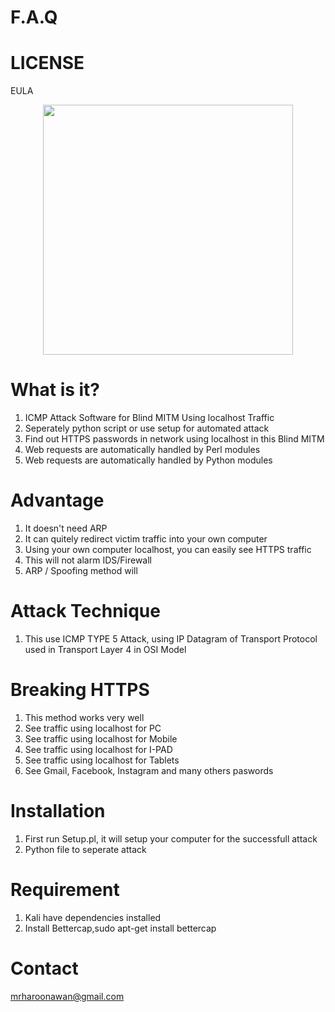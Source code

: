 # F.A.Q 

# LICENSE
EULA

<div align="center">
    <img src="" width="400px"</img> 
</div>


# What is it?
1. ICMP Attack Software for Blind MITM Using localhost Traffic
2. Seperately python script or use setup for automated attack
3. Find out HTTPS passwords in network using localhost in this Blind MITM
4. Web requests are automatically handled by Perl modules
5. Web requests are automatically handled by Python modules

# Advantage
1. It doesn't need ARP
2. It can quitely redirect victim traffic into your own computer
3. Using your own computer localhost, you can easily see HTTPS traffic
4. This will not alarm IDS/Firewall
5. ARP / Spoofing method will

# Attack Technique
1. This use ICMP TYPE 5 Attack, using IP Datagram of Transport Protocol used in Transport Layer 4 in OSI Model

# Breaking HTTPS
1. This method works very well
2. See traffic using localhost for PC
3. See traffic using localhost for Mobile
4. See traffic using localhost for I-PAD
5. See traffic using localhost for Tablets
6. See Gmail, Facebook, Instagram and many others paswords

# Installation
1. First run Setup.pl, it will setup your computer for the successfull attack 
2. Python file to seperate attack

# Requirement
1. Kali have dependencies installed
2. Install Bettercap,sudo apt-get install bettercap

# Contact
mrharoonawan@gmail.com
